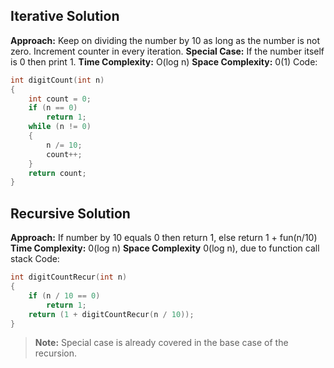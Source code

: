 ## Iterative Solution
**Approach:** Keep on dividing the number by 10 as long as the number is not zero. Increment counter in every iteration.
**Special Case:** If the number itself is 0 then print 1.
**Time Complexity:** O(log n)
**Space Complexity:** 0(1)
Code:
```cpp
int digitCount(int n)
{
    int count = 0;
    if (n == 0)
        return 1;
    while (n != 0)
    {
        n /= 10;
        count++;
    }
    return count;
}
```
## Recursive Solution
**Approach:** If number by 10 equals 0 then return 1, else return 1 + fun(n/10)
**Time Complexity:** 0(log n)
**Space Complexity** 0(log n), due to function call stack
Code:
```cpp
int digitCountRecur(int n)
{
    if (n / 10 == 0)
        return 1;
    return (1 + digitCountRecur(n / 10));
}
```
> **Note:** Special case is already covered in the base case of the recursion.